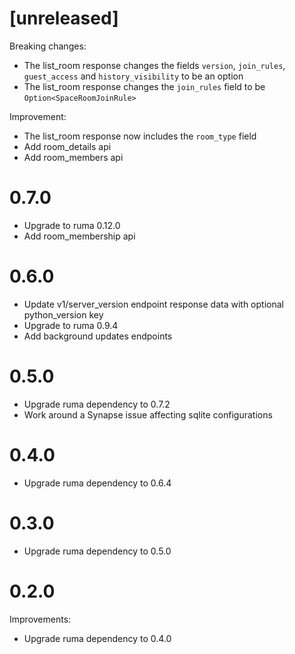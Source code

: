 # [unreleased]

Breaking changes:

* The list_room response changes the fields `version`, `join_rules`, `guest_access` and `history_visibility` to be an option
* The list_room response changes the `join_rules` field to be `Option<SpaceRoomJoinRule>`

Improvement:

* The list_room response now includes the `room_type` field
* Add room_details api
* Add room_members api

# 0.7.0

* Upgrade to ruma 0.12.0
* Add room_membership api

# 0.6.0

* Update v1/server_version endpoint response data with optional python_version key
* Upgrade to ruma 0.9.4
* Add background updates endpoints

# 0.5.0

* Upgrade ruma dependency to 0.7.2
* Work around a Synapse issue affecting sqlite configurations

# 0.4.0

* Upgrade ruma dependency to 0.6.4

# 0.3.0

* Upgrade ruma dependency to 0.5.0

# 0.2.0

Improvements:

* Upgrade ruma dependency to 0.4.0
